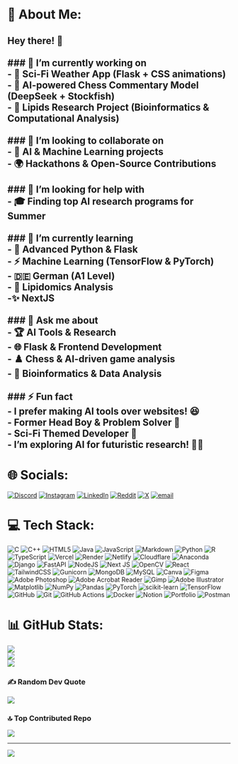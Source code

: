 # 💫 About Me:
## Hey there! 👋<br><br>### 🔭 I’m currently working on<br>- 🚀 Sci-Fi Weather App (Flask + CSS animations)<br>- 🤖 AI-powered Chess Commentary Model (DeepSeek + Stockfish)<br>- 🧪 Lipids Research Project (Bioinformatics & Computational Analysis)<br><br>### 🤝 I’m looking to collaborate on<br>- 🧠 AI & Machine Learning projects<br>- 🌍 Hackathons & Open-Source Contributions<br><br>### 👐 I’m looking for help with<br>- 🎓 Finding top AI research programs for Summer<br><br>### 🌱 I’m currently learning<br>- 🐍 Advanced Python & Flask<br>- ⚡ Machine Learning (TensorFlow & PyTorch)<br>- 🇩🇪 German (A1 Level)<br>- 🔬 Lipidomics Analysis<br>-✨ NextJS<br><br>### 💬 Ask me about<br>- 🏆 AI Tools & Research<br>- 🌐 Flask & Frontend Development<br>- ♟️ Chess & AI-driven game analysis<br>- 🧬 Bioinformatics & Data Analysis<br><br>### ⚡ Fun fact<br>- **I prefer making AI tools over websites!** 😆<br>- **Former Head Boy & Problem Solver** 🎯<br>- **Sci-Fi Themed Developer** 🌌<br>- **I’m exploring AI for futuristic research!** 🔬🚀<br>


# 🌐 Socials:
[![Discord](https://img.shields.io/badge/Discord-%237289DA.svg?logo=discord&logoColor=white)](https://discord.gg/SABHYAGUPTA4XR) [![Instagram](https://img.shields.io/badge/Instagram-%23E4405F.svg?logo=Instagram&logoColor=white)](https://instagram.com/sabhyagupta4xr) [![LinkedIn](https://img.shields.io/badge/LinkedIn-%230077B5.svg?logo=linkedin&logoColor=white)](https://www.linkedin.com/in/sabhyagupta4xr/) [![Reddit](https://img.shields.io/badge/Reddit-%23FF4500.svg?logo=Reddit&logoColor=white)](https://reddit.com/user/sabhyagupta4xr) [![X](https://img.shields.io/badge/X-black.svg?logo=X&logoColor=white)](https://x.com/sabhyagupta4xr) [![email](https://img.shields.io/badge/Email-D14836?logo=gmail&logoColor=white)](mailto:sabhyagupta4xr@gmail.com) 

# 💻 Tech Stack:
![C](https://img.shields.io/badge/c-%2300599C.svg?style=for-the-badge&logo=c&logoColor=white) ![C++](https://img.shields.io/badge/c++-%2300599C.svg?style=for-the-badge&logo=c%2B%2B&logoColor=white) ![HTML5](https://img.shields.io/badge/html5-%23E34F26.svg?style=for-the-badge&logo=html5&logoColor=white) ![Java](https://img.shields.io/badge/java-%23ED8B00.svg?style=for-the-badge&logo=openjdk&logoColor=white) ![JavaScript](https://img.shields.io/badge/javascript-%23323330.svg?style=for-the-badge&logo=javascript&logoColor=%23F7DF1E) ![Markdown](https://img.shields.io/badge/markdown-%23000000.svg?style=for-the-badge&logo=markdown&logoColor=white) ![Python](https://img.shields.io/badge/python-3670A0?style=for-the-badge&logo=python&logoColor=ffdd54) ![R](https://img.shields.io/badge/r-%23276DC3.svg?style=for-the-badge&logo=r&logoColor=white) ![TypeScript](https://img.shields.io/badge/typescript-%23007ACC.svg?style=for-the-badge&logo=typescript&logoColor=white) ![Vercel](https://img.shields.io/badge/vercel-%23000000.svg?style=for-the-badge&logo=vercel&logoColor=white) ![Render](https://img.shields.io/badge/Render-%46E3B7.svg?style=for-the-badge&logo=render&logoColor=white) ![Netlify](https://img.shields.io/badge/netlify-%23000000.svg?style=for-the-badge&logo=netlify&logoColor=#00C7B7) ![Cloudflare](https://img.shields.io/badge/Cloudflare-F38020?style=for-the-badge&logo=Cloudflare&logoColor=white) ![Anaconda](https://img.shields.io/badge/Anaconda-%2344A833.svg?style=for-the-badge&logo=anaconda&logoColor=white) ![Django](https://img.shields.io/badge/django-%23092E20.svg?style=for-the-badge&logo=django&logoColor=white) ![FastAPI](https://img.shields.io/badge/FastAPI-005571?style=for-the-badge&logo=fastapi) ![NodeJS](https://img.shields.io/badge/node.js-6DA55F?style=for-the-badge&logo=node.js&logoColor=white) ![Next JS](https://img.shields.io/badge/Next-black?style=for-the-badge&logo=next.js&logoColor=white) ![OpenCV](https://img.shields.io/badge/opencv-%23white.svg?style=for-the-badge&logo=opencv&logoColor=white) ![React](https://img.shields.io/badge/react-%2320232a.svg?style=for-the-badge&logo=react&logoColor=%2361DAFB) ![TailwindCSS](https://img.shields.io/badge/tailwindcss-%2338B2AC.svg?style=for-the-badge&logo=tailwind-css&logoColor=white) ![Gunicorn](https://img.shields.io/badge/gunicorn-%298729.svg?style=for-the-badge&logo=gunicorn&logoColor=white) ![MongoDB](https://img.shields.io/badge/MongoDB-%234ea94b.svg?style=for-the-badge&logo=mongodb&logoColor=white) ![MySQL](https://img.shields.io/badge/mysql-4479A1.svg?style=for-the-badge&logo=mysql&logoColor=white) ![Canva](https://img.shields.io/badge/Canva-%2300C4CC.svg?style=for-the-badge&logo=Canva&logoColor=white) ![Figma](https://img.shields.io/badge/figma-%23F24E1E.svg?style=for-the-badge&logo=figma&logoColor=white) ![Adobe Photoshop](https://img.shields.io/badge/adobe%20photoshop-%2331A8FF.svg?style=for-the-badge&logo=adobe%20photoshop&logoColor=white) ![Adobe Acrobat Reader](https://img.shields.io/badge/Adobe%20Acrobat%20Reader-EC1C24.svg?style=for-the-badge&logo=Adobe%20Acrobat%20Reader&logoColor=white) ![Gimp](https://img.shields.io/badge/Gimp-657D8B?style=for-the-badge&logo=gimp&logoColor=FFFFFF) ![Adobe Illustrator](https://img.shields.io/badge/adobe%20illustrator-%23FF9A00.svg?style=for-the-badge&logo=adobe%20illustrator&logoColor=white) ![Matplotlib](https://img.shields.io/badge/Matplotlib-%23ffffff.svg?style=for-the-badge&logo=Matplotlib&logoColor=black) ![NumPy](https://img.shields.io/badge/numpy-%23013243.svg?style=for-the-badge&logo=numpy&logoColor=white) ![Pandas](https://img.shields.io/badge/pandas-%23150458.svg?style=for-the-badge&logo=pandas&logoColor=white) ![PyTorch](https://img.shields.io/badge/PyTorch-%23EE4C2C.svg?style=for-the-badge&logo=PyTorch&logoColor=white) ![scikit-learn](https://img.shields.io/badge/scikit--learn-%23F7931E.svg?style=for-the-badge&logo=scikit-learn&logoColor=white) ![TensorFlow](https://img.shields.io/badge/TensorFlow-%23FF6F00.svg?style=for-the-badge&logo=TensorFlow&logoColor=white) ![GitHub](https://img.shields.io/badge/github-%23121011.svg?style=for-the-badge&logo=github&logoColor=white) ![Git](https://img.shields.io/badge/git-%23F05033.svg?style=for-the-badge&logo=git&logoColor=white) ![GitHub Actions](https://img.shields.io/badge/github%20actions-%232671E5.svg?style=for-the-badge&logo=githubactions&logoColor=white) ![Docker](https://img.shields.io/badge/docker-%230db7ed.svg?style=for-the-badge&logo=docker&logoColor=white) ![Notion](https://img.shields.io/badge/Notion-%23000000.svg?style=for-the-badge&logo=notion&logoColor=white) ![Portfolio](https://img.shields.io/badge/Portfolio-%23000000.svg?style=for-the-badge&logo=firefox&logoColor=#FF7139) ![Postman](https://img.shields.io/badge/Postman-FF6C37?style=for-the-badge&logo=postman&logoColor=white)
# 📊 GitHub Stats:
![](https://github-readme-stats.vercel.app/api?username=SABHYAGUPTA5XR&theme=dark&hide_border=false&include_all_commits=false&count_private=false)<br/>
![](https://github-readme-streak-stats.herokuapp.com/?user=SABHYAGUPTA5XR&theme=dark&hide_border=false)<br/>
![](https://github-readme-stats.vercel.app/api/top-langs/?username=SABHYAGUPTA5XR&theme=dark&hide_border=false&include_all_commits=false&count_private=false&layout=compact)

### ✍️ Random Dev Quote
![](https://quotes-github-readme.vercel.app/api?type=horizontal&theme=dark)

### 🔝 Top Contributed Repo
![](https://github-contributor-stats.vercel.app/api?username=SABHYAGUPTA5XR&limit=5&theme=dark&combine_all_yearly_contributions=true)

---
[![](https://visitcount.itsvg.in/api?id=SABHYAGUPTA5XR&icon=0&color=0)](https://visitcount.itsvg.in)

<!-- Proudly created with GPRM ( https://gprm.itsvg.in ) -->